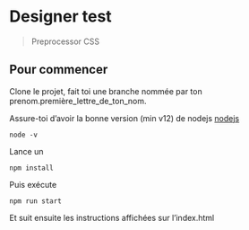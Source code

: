 # Designer test
> Preprocessor CSS

## Pour commencer
Clone le projet, fait toi une branche nommée par ton prenom.première_lettre_de_ton_nom.

Assure-toi d’avoir la bonne version (min v12) de nodejs [nodejs](https://nodejs.org/)
```shell
node -v 
```
Lance un
```shell
npm install
```

Puis exécute 
```shell
npm run start
```

Et suit ensuite les instructions affichées sur l’index.html
